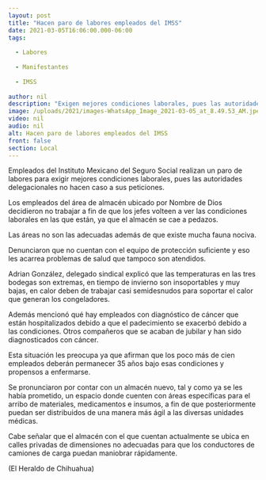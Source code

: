 ```yaml
---
layout: post
title: "Hacen paro de labores empleados del IMSS"
date: 2021-03-05T16:06:00.000-06:00
tags:
  
  - Labores
  
  - Manifestantes
  
  - IMSS
  
author: nil
description: "Exigen mejores condiciones laborales, pues las autoridades delegacionales no hacen caso a sus peticiones"
image: /uploads/2021/images-WhatsApp_Image_2021-03-05_at_8.49.53_AM.jpeg
video: nil
audio: nil
alt: Hacen paro de labores empleados del IMSS
front: false
section: Local
---
```


Empleados del Instituto Mexicano del Seguro Social realizan un paro de labores para exigir mejores condiciones laborales, pues las autoridades delegacionales no hacen caso a sus peticiones.

Los empleados del área de almacén ubicado por Nombre de Dios decidieron no trabajar a fin de que los jefes volteen a ver las condiciones laborales en las que están, ya que el almacén se cae a pedazos.

Las áreas no son las adecuadas además de que existe mucha fauna nociva.

Denunciaron que no cuentan con el equipo de protección suficiente y eso les acarrea problemas de salud que tampoco son atendidos.

Adrian González, delegado sindical explicó que las temperaturas en las tres bodegas son extremas, en tiempo de invierno son insoportables y muy bajas, en calor deben de trabajar casi semidesnudos para soportar el calor que generan los congeladores.

Además mencionó qué hay empleados con diagnóstico de cáncer que están hospitalizados debido a que el padecimiento se exacerbó debido a las condiciones. Otros compañeros que se acaban de jubilar y han sido diagnosticados con cáncer.

Esta situación les preocupa ya que afirman que los poco más de cien empleados deberán permanecer 35 años bajo esas condiciones y propensos a enfermarse.

Se pronunciaron por contar con un almacén nuevo, tal y como ya se les había prometido, un espacio donde cuenten con áreas específicas para el arribo de materiales, medicamentos e insumos, a fin de que posteriormente puedan ser distribuidos de una manera más ágil a las diversas unidades médicas.

Cabe señalar que el almacén con el que cuentan actualmente se ubica en calles privadas de dimensiones no adecuadas para que los conductores de camiones de carga puedan maniobrar rápidamente.

(El Heraldo de Chihuahua)